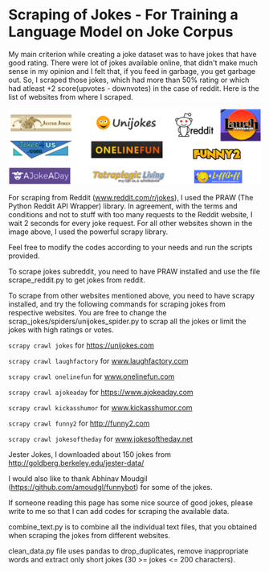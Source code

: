 # Scraping of Jokes - For Training a Language Model on Joke Corpus 

My main criterion while creating a joke dataset was to have jokes that have good rating. There were lot of jokes available online, that didn't make much sense in my opinion and I felt that, if you feed in garbage, you get garbage out. So, I scraped those jokes, which had more than 50% rating or which had atleast +2 score(upvotes - downvotes) in the case of reddit. Here is the list of websites from where I scraped. 

![Alt text](joke_sources.png "Joke_Sources")

For scraping from Reddit (www.reddit.com/r/jokes), I used the PRAW (The Python Reddit API Wrapper) library. In agreement, with the terms and conditions and not to stuff with too many requests to the Reddit website, I wait 2 seconds for every joke request. For all other websites shown in the image above, I used the powerful scrapy library. 

Feel free to modify the codes according to your needs and run the scripts provided.

To scrape jokes subreddit, you need to have PRAW installed and use the file scrape_reddit.py to get jokes from reddit.

To scrape from other websites mentioned above, you need to have scrapy installed, and try the following commands for scraping jokes from respective websites. You are free to change the scrap_jokes/spiders/unijokes_spider.py to scrap all the jokes or limit the jokes with high ratings or votes. 

`scrapy crawl jokes` for https://unijokes.com 

`scrapy crawl laughfactory` for www.laughfactory.com

`scrapy crawl onelinefun` for www.onelinefun.com

`scrapy crawl ajokeaday` for https://www.ajokeaday.com

`scrapy crawl kickasshumor` for www.kickasshumor.com

`scrapy crawl funny2` for http://funny2.com

`scrapy crawl jokesoftheday` for www.jokesoftheday.net

Jester Jokes, I downloaded about 150 jokes from http://goldberg.berkeley.edu/jester-data/

I would also like to thank Abhinav Moudgil (https://github.com/amoudgl/funnybot) for some of the jokes. 

If someone reading this page has some nice source of good jokes, please write to me so that I can add codes for scraping the available data.

combine_text.py is to combine all the individual text files, that you obtained when scraping the jokes from different websites.

clean_data.py file uses pandas to drop_duplicates, remove inappropriate words and extract only short jokes (30 >= jokes <= 200 characters).

